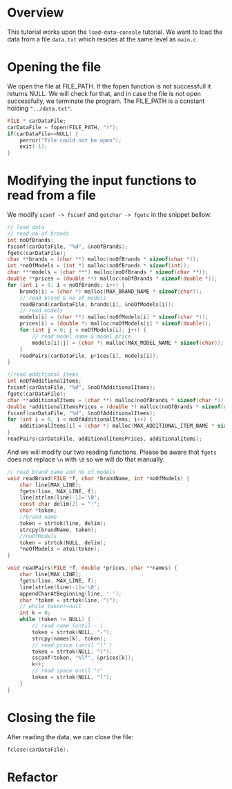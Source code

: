 # Overview

This tutorial works upon the `load-data-console` tutorial. We want to load the data from a file `data.txt` which resides at the same level as `main.c`.

# Opening the file

We open the file at FILE_PATH. If the fopen function is not successfull it returns NULL. We will check for that, and in case the file is not open successfully, we terminate the program.
The FILE_PATH is a constant holding `"../data.txt"`.

```c
FILE * carDataFile;
carDataFile = fopen(FILE_PATH, "r");
if(carDataFile==NULL) {
    perror("File could not be open");
    exit(-1);
}
```

# Modifying the input functions to read from a file

We modify `scanf -> fscanf` and `getchar -> fgetc` in the snippet bellow:

```c
// load data
// read no of brands
int noOfBrands;
fscanf(carDataFile, "%d", &noOfBrands);
fgetc(carDataFile);
char **brands = (char **) malloc(noOfBrands * sizeof(char *));
int *noOfModels = (int *) malloc(noOfBrands * sizeof(int));
char ***models = (char ***) malloc(noOfBrands * sizeof(char **));
double **prices = (double **) malloc(noOfBrands * sizeof(double *));
for (int i = 0; i < noOfBrands; i++) {
    brands[i] = (char *) malloc(MAX_BRAND_NAME * sizeof(char));
    // read brand & no of models
    readBrand(carDataFile, brands[i], &noOfModels[i]);
    // read models
    models[i] = (char **) malloc(noOfModels[i] * sizeof(char *));
    prices[i] = (double *) malloc(noOfModels[i] * sizeof(double));
    for (int j = 0; j < noOfModels[i]; j++) {
        // read model name & model price
        models[i][j] = (char *) malloc(MAX_MODEL_NAME * sizeof(char));
    }
    readPairs(carDataFile, prices[i], models[i]);
}

//read additional items
int noOfAdditionalItems;
fscanf(carDataFile, "%d", &noOfAdditionalItems);
fgetc(carDataFile);
char **additionalItems = (char **) malloc(noOfBrands * sizeof(char *));
double *additionalItemsPrices = (double *) malloc(noOfBrands * sizeof(double));
fscanf(carDataFile, "%d", &noOfAdditionalItems);
for (int i = 0; i < noOfAdditionalItems; i++) {
    additionalItems[i] = (char *) malloc(MAX_ADDITIONAL_ITEM_NAME * sizeof(char));
}
readPairs(carDataFile, additionalItemsPrices, additionalItems);
```

And we will modify our two reading functions. Please be aware that `fgets` does not replace `\n` with `\0` so we will do that manually:

```c
// read brand name and no of models
void readBrand(FILE *f, char *brandName, int *noOfModels) {
    char line[MAX_LINE];
    fgets(line, MAX_LINE, f);
    line[strlen(line)-1]='\0';
    const char delim[2] = ":";
    char *token;
    //brand name
    token = strtok(line, delim);
    strcpy(brandName, token);
    //noOfModels
    token = strtok(NULL, delim);
    *noOfModels = atoi(token);
}

void readPairs(FILE *f, double *prices, char **names) {
    char line[MAX_LINE];
    fgets(line, MAX_LINE, f);
    line[strlen(line)-1]='\0';
    appendCharAtBeginning(line, ' ');
    char *token = strtok(line, "(");
    // while token!=null
    int k = 0;
    while (token != NULL) {
        // read name (until - )
        token = strtok(NULL, "-");
        strcpy(names[k], token);
        // read price (until ")" )
        token = strtok(NULL, ")");
        sscanf(token, "%lf", &prices[k]);
        k++;
        // read space until "("
        token = strtok(NULL, "(");
    }
}
```

# Closing the file

After reading the data, we can close the file:

```c
fclose(carDataFile);
````

# Refactor
